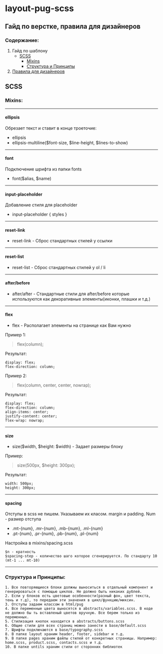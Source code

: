 # layout-pug-scss
## Гайд по верстке, правила для дизайнеров
### Содержание:
1. Гайд по шаблону
   * [SCSS](#scss "SCSS")
     *  [Mixins](#Mixins "Mixins")
     *  [Структура и Принципы]("#Структура-и-Принципы:")
2. [Правила для дизайнеров](./designer/README.md "Правила для дизайнеров")

## SCSS
### Mixins:
***
#### ellipsis
Обрезает текст и ставит в конце троеточие:
* ellipsis
* ellipsis-multiline($font-size, $line-height, $lines-to-show)
***
#### font
Подключение шрифта из папки fonts
* font($alias, $name)
***
#### input-placeholder
Добавление стиля для placeholder
* input-placeholder { styles }
***
#### reset-link
* reset-link - Сброс стандартных стилей у ссылки
***
#### reset-list
* reset-list - Сброс стандартных стилей у ol / li
***
#### after/before
* after/after - Стандартные стили для after/before которые используются как декоративные элементы(иконки, плашки и т.д.)
***
#### flex
* flex - Располагает элементы на странице как Вам нужно

Пример 1: 

> flex(column);

Результат:

    display: flex;
    flex-direction: column;

Пример 2:

> flex(column, center, center, nowrap);

Результат:

    display: flex;
    flex-direction: column;
    align-items: center;
    justify-content: center;
    flex-wrap: nowrap;
***
#### size
* size($width, $height: $width) - Задает размеры блоку

Пример:

> size(500px, $height: 300px);

Результат:

    width: 500px;
    height: 300px;

***
#### spacing
Отступы в scss не пишем. Указываем их класом.
margin и padding. Num - размер отступа
* .mt-{num}, .mr-{num}, .mb-{num}, .ml-{num}
* .pt-{num}, .pr-{num}, .pb-{num}, .pl-{num}

Настройка в mixins/spacing.scss

    $n - кратность 
    $spacing-step - количество шаго которое сгенерируется. По стандарту 10 (mt-1 ... mt-10)

***

### Структура и Принципы:
    1. Все повторяющиеся блоки должны выноситься в отдельный компонент и генерироваться с помощью циклов. Не должно быть никаких дублей.
    2. Если у блоков есть цветовые особенности(разный фон, цвет текста, тень и т.д), то передаем эти значения в цикл/функцию/миксин.
    3. Отступы задаем классом в html/pug
    4. Все переменные цвета выносятся в abstracts/variables.scss. В коде не должно бы ть вставленый цветов вручную. Все берем только из переменных.
    5. Стилизация кнопок находится в abstracts/buttons.scss
    6. Общие стили для всех страниц можно занести в base/default.scss
    7. Шрифты подключаются в base/typography.scss
    8. В папке layout храним header, footer, sidebar и т.д.
    9. В папке pages храним файлы стилей от конкретных страницы. Например: home.scss, product.scss, contacts.scss и т.д.
    10. В папке untils храним стили от сторонних библиотек